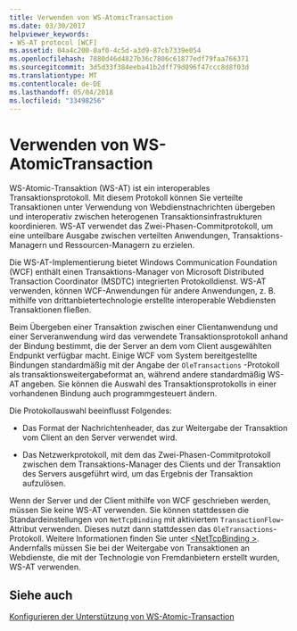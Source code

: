 ```yaml
---
title: Verwenden von WS-AtomicTransaction
ms.date: 03/30/2017
helpviewer_keywords:
- WS-AT protocol [WCF]
ms.assetid: 04a4c200-0af0-4c5d-a3d9-87cb7339e054
ms.openlocfilehash: 7880d46d4827b36c7806c61877edf79faa766371
ms.sourcegitcommit: 3d5d33f384eeba41b2dff79d096f47ccc8d8f03d
ms.translationtype: MT
ms.contentlocale: de-DE
ms.lasthandoff: 05/04/2018
ms.locfileid: "33498256"
---
```

# <a name="using-ws-atomictransaction"></a>Verwenden von WS-AtomicTransaction
WS-Atomic-Transaktion (WS-AT) ist ein interoperables Transaktionsprotokoll. Mit diesem Protokoll können Sie verteilte Transaktionen unter Verwendung von Webdienstnachrichten übergeben und interoperativ zwischen heterogenen Transaktionsinfrastrukturen koordinieren. WS-AT verwendet das Zwei-Phasen-Commitprotokoll, um eine unteilbare Ausgabe zwischen verteilten Anwendungen, Transaktions-Managern und Ressourcen-Managern zu erzielen.  
  
 Die WS-AT-Implementierung bietet Windows Communication Foundation (WCF) enthält einen Transaktions-Manager von Microsoft Distributed Transaction Coordinator (MSDTC) integrierten Protokolldienst. WS-AT verwenden, können WCF-Anwendungen für andere Anwendungen, z. B. mithilfe von drittanbietertechnologie erstellte interoperable Webdiensten Transaktionen fließen.  
  
 Beim Übergeben einer Transaktion zwischen einer Clientanwendung und einer Serveranwendung wird das verwendete Transaktionsprotokoll anhand der Bindung bestimmt, die der Server an dem vom Client ausgewählten Endpunkt verfügbar macht. Einige WCF vom System bereitgestellte Bindungen standardmäßig mit der Angabe der `OleTransactions` -Protokoll als transaktionsweitergabeformat an, während andere standardmäßig WS-AT angeben. Sie können die Auswahl des Transaktionsprotokolls in einer vorhandenen Bindung auch programmgesteuert ändern.  
  
 Die Protokollauswahl beeinflusst Folgendes:  
  
-   Das Format der Nachrichtenheader, das zur Weitergabe der Transaktion vom Client an den Server verwendet wird.  
  
-   Das Netzwerkprotokoll, mit dem das Zwei-Phasen-Commitprotokoll zwischen dem Transaktions-Manager des Clients und der Transaktion des Servers ausgeführt wird, um das Ergebnis der Transaktion aufzulösen.  
  
 Wenn der Server und der Client mithilfe von WCF geschrieben werden, müssen Sie keine WS-AT verwenden. Sie können stattdessen die Standardeinstellungen von `NetTcpBinding` mit aktiviertem `TransactionFlow`-Attribut verwenden. Dieses nutzt dann stattdessen das `OleTransactions`-Protokoll. Weitere Informationen finden Sie unter [ \<NetTcpBinding >](../../../../docs/framework/configure-apps/file-schema/wcf/nettcpbinding.md). Andernfalls müssen Sie bei der Weitergabe von Transaktionen an Webdienste, die mit der Technologie von Fremdanbietern erstellt wurden, WS-AT verwenden.  
  
## <a name="see-also"></a>Siehe auch  
 [Konfigurieren der Unterstützung von WS-Atomic-Transaction](../../../../docs/framework/wcf/feature-details/configuring-ws-atomic-transaction-support.md)
